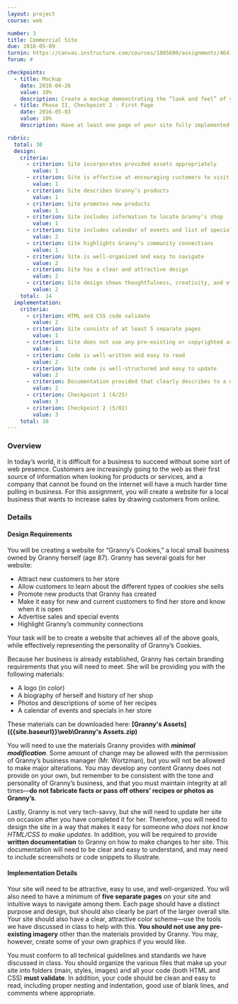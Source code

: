 ```yaml
---
layout: project
course: web

number: 3
title: Commercial Site
due: 2016-05-09
turnin: https://canvas.instructure.com/courses/1005600/assignments/4641678
forum: #

checkpoints: 
  - title: Mockup
    date: 2016-04-26
    value: 10%
    description: Create a mockup demonstrating the “look and feel” of your site with placeholder content; Granny's logo MUST be included in the mockup
  - title: Phase II, Checkpoint 2 - First Page
    date: 2016-05-03
    value: 10%
    description: Have at least one page of your site fully implemented with content

rubric:
  total: 30
  design:
    criteria:  
      - criterion: Site incorporates provided assets appropriately
        value: 1 
      - criterion: Site is effective at encouraging customers to visit and buy from Granny’s 
        value: 1 
      - criterion: Site describes Granny’s products
        value: 1 
      - criterion: Site promotes new products
        value: 1 
      - criterion: Site includes information to locate Granny’s shop
        value: 1 
      - criterion: Site includes calendar of events and list of specials or promotions being run
        value: 2 
      - criterion: Site highlights Granny’s community connections
        value: 1 
      - criterion: Site is well-organized and easy to navigate
        value: 2 
      - criterion: Site has a clear and attractive design
        value: 2 
      - criterion: Site design shows thoughtfulness, creativity, and effort	
        value: 2 
    total:	14
  implementation:
    criteria:
      - criterion: HTML and CSS code validate	
        value: 2
      - criterion: Site consists of at least 5 separate pages	
        value: 1
      - criterion: Site does not use any pre-existing or copyrighted assets (other than those provided)
        value: 1
      - criterion: Code is well-written and easy to read	
        value: 2
      - criterion: Site code is well-structured and easy to update 
        value: 2
      - criterion: Documentation provided that clearly describes to a non-expert how to make updates to site content	
        value: 2
      - criterion: Checkpoint 1 (4/25)	
        value: 3
      - criterion: Checkpoint 2 (5/02)	
        value: 3
    total: 16
---
```

### Overview
In today’s world, it is difficult for a business to succeed without some sort of web presence.  Customers are increasingly going to the web as their first source of information when looking for products or services, and a company that cannot be found on the internet will have a much harder time pulling in business.  For this assignment, you will create a website for a local business that wants to increase sales by drawing customers from online.

### Details

#### Design Requirements
You will be creating a website for “Granny’s Cookies,” a local small business owned by Granny herself (age 87).  Granny has several goals for her website:

* Attract new customers to her store
* Allow customers to learn about the different types of cookies she sells
* Promote new products that Granny has created
* Make it easy for new and current customers to find her store and know when it is open
* Advertise sales and special events
* Highlight Granny’s community connections

Your task will be to create a website that achieves all of the above goals, while effectively representing the personality of Granny’s Cookies.

Because her business is already established, Granny has certain branding requirements that you will need to meet.  She will be providing you with the following materials:

* A logo (in color)
* A biography of herself and history of her shop
* Photos and descriptions of some of her recipes
* A calendar of events and specials in her store

These materials can be downloaded here: **[Granny's Assets]({{site.baseurl}}\web\Granny's Assets.zip)**

You will need to use the materials Granny provides with **_minimal modification_**.  Some amount of change may be allowed with the permission of Granny’s business manager (Mr. Wortzman), but you will not be allowed to make major alterations.  You may develop any content Granny does not provide on your own, but remember to be consistent with the tone and personality of Granny’s business, and that you must maintain integrity at all times—**do not fabricate facts or pass off others’ recipes or photos as Granny’s**.

Lastly, Granny is not very tech-savvy, but she will need to update her site on occasion after you have completed it for her.  Therefore, you will need to design the site in a way that makes it easy for someone _who does not know HTML/CSS to make updates_.  In addition, you will be required to provide **written documentation** to Granny on how to make changes to her site.  This documentation will need to be clear and easy to understand, and may need to include screenshots or code snippets to illustrate.


#### Implementation Details
Your site will need to be attractive, easy to use, and well-organized.  You will also need to have a minimum of **five separate pages** on your site and intuitive ways to navigate among them.  Each page should have a distinct purpose and design, but should also clearly be part of the larger overall site.  Your site should also have a clear, attractive color scheme—use the tools we have discussed in class to help with this.  **You should not use any pre-existing imagery** other than the materials provided by Granny.  You may, however, create some of your own graphics if you would like.

You must conform to all technical guidelines and standards we have discussed in class.  You should organize the various files that make up your site into folders (main, styles, images) and all your code (both HTML and CSS) **must validate**.  In addition, your code should be clean and easy to read, including proper nesting and indentation, good use of blank lines, and comments where appropriate.


